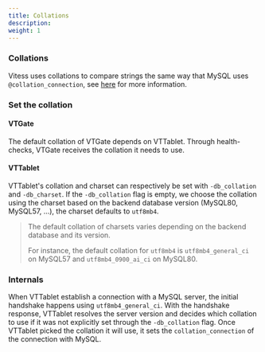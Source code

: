 ```yaml
---
title: Collations
description:
weight: 1
---
```


### Collations

Vitess uses collations to compare strings the same way that MySQL uses `@collation_connection`, see [here](https://dev.mysql.com/doc/refman/8.0/en/charset-connection.html) for more information.

### Set the collation

#### VTGate

The default collation of VTGate depends on VTTablet.
Through health-checks, VTGate receives the collation it needs to use.

#### VTTablet

VTTablet's collation and charset can respectively be set with `-db_collation` and `-db_charset`.
If the `-db_collation` flag is empty, we choose the collation using the charset based on the backend database version (MySQL80, MySQL57, ...), the charset defaults to `utf8mb4`.

> The default collation of charsets varies depending on the backend database and its version.
> 
> For instance, the default collation for `utf8mb4` is `utf8mb4_general_ci` on MySQL57 and `utf8mb4_0900_ai_ci` on MySQL80.

### Internals

When VTTablet establish a connection with a MySQL server, the initial handshake happens using `utf8mb4_general_ci`.
With the handshake response, VTTablet resolves the server version and decides which collation to use if it was not explicitly set through the `-db_collation` flag.
Once VTTablet picked the collation it will use, it sets the `collation_connection` of the connection with MySQL.
